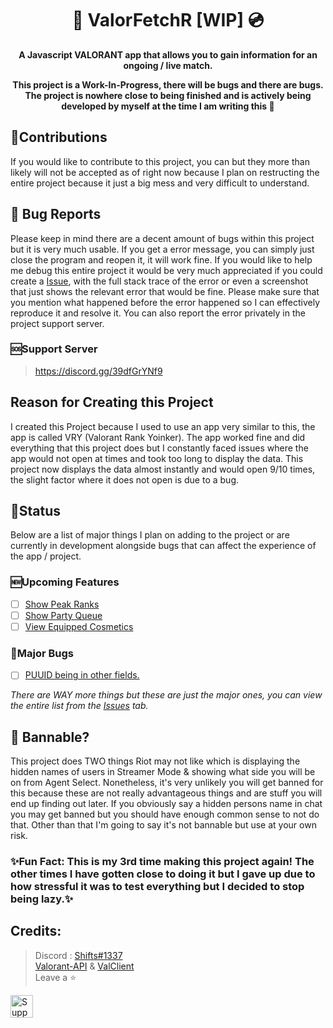 <h1 align="center"> 🍎 ValorFetchR [WIP] 💿 </h1>

<p align='center'>
  <b>A Javascript VALORANT app that allows you to gain information for an ongoing / live match.
</b><br>
</p>

<p align='center'>
  <b>This project is a Work-In-Progress, there will be bugs and there are bugs. The project is nowhere close to being finished and is actively being developed by myself at the time I am writing this 🙂
</b><br>
</p>

## 📝Contributions
If you would like to contribute to this project, you can but they more than likely will not be accepted as of right now because I plan on restructing the entire project because it just a big mess and very difficult to understand.

## 🐜 Bug Reports
Please keep in mind there are a decent amount of bugs within this project but it is very much usable. If you get a error message, you can simply just close the program and reopen it, it will work fine. If you would like to help me debug this entire project it would be very much appreciated if you could create a [Issue](https://github.com/ignshifts/ValorFetchR/issues), with the full stack trace of the error or even a screenshot that just shows the relevant error that would be fine. Please make sure that you mention what happened before the error happened so I can effectively reproduce it and resolve it. You can also report the error privately in the project support server.

### 🆘Support Server
> https://discord.gg/39dfGrYNf9

## Reason for Creating this Project
I created this Project because I used to use an app very similar to this, the app is called VRY (Valorant Rank Yoinker). The app worked fine and did everything that this project does but I constantly faced issues where the app would not open at times and took too long to display the data. This project now displays the data almost instantly and would open 9/10 times, the slight factor where it does not open is due to a bug.

## 🚦Status
Below are a list of major things I plan on adding to the project or are currently in development alongside bugs that can affect the experience of the app / project.

### 🆕Upcoming Features
- [ ] [Show Peak Ranks](https://github.com/ignshifts/ValorFetchR/issues/1)
- [ ] [Show Party Queue](https://github.com/ignshifts/ValorFetchR/issues/2)
- [ ] [View Equipped Cosmetics](https://github.com/ignshifts/ValorFetchR/issues/5)

### 🐛Major Bugs
- [ ] [PUUID being in other fields.](https://github.com/ignshifts/ValorFetchR/issues/11)

*There are WAY more things but these are just the major ones, you can view the entire list from the [Issues](https://github.com/ignshifts/ValorFetchR/issues) tab.*

## 🔨 Bannable?
This project does TWO things Riot may not like which is displaying the hidden names of users in Streamer Mode & showing what side you will be on from Agent Select. Nonetheless, it's very unlikely you will get banned for this because these are not really advantageous things and are stuff you will end up finding out later. If you obviously say a hidden persons name in chat you may get banned but you should have enough common sense to not do that. Other than that I'm going to say it's not bannable but use at your own risk.

### ✨Fun Fact: This is my 3rd time making this project again! The other times I have gotten close to doing it but I gave up due to how stressful it was to test everything but I decided to stop being lazy.✨

##  Credits:
 > Discord : [Shifts#1337](https://discord.com/users/994717305542021244)
> <br> [Valorant-API](https://valorant-api.com/) & [ValClient](https://github.com/igorwessel/valclient.js)
 > <br>Leave a ⭐

<a href='https://ko-fi.com/Y8Y1K0FQH' target='_blank'><img height='36' style='border:0px;height:36px;' src='https://storage.ko-fi.com/cdn/kofi3.png?v=3' border='0' alt='Support Me at ko-fi.com' /></a>
